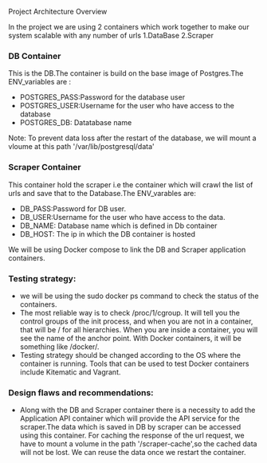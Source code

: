 Project Architecture Overview 

In the project we are using 2 containers which work together to make our system scalable with any number of urls
1.DataBase
2.Scraper

### DB Container 
This is the DB.The container is build on the base image of Postgres.The ENV_variables are :
- POSTGRES_PASS:Password for the database user
- POSTGRES_USER:Username for  the user who have access to the database
- POSTGRES_DB: Datatabase name 

Note: To prevent data loss after the restart of the database, we will mount a vloume at this path '/var/lib/postgresql/data'


### Scraper Container 
 This container hold the scraper i.e the container which will crawl the list of urls and save that to the Database.The ENV_varables are:
- DB_PASS:Password for DB user.
- DB_USER:Username for  the user who have access to the data.
- DB_NAME: Database name which is defined in Db container
- DB_HOST: The ip in which the DB container is hosted

We will be using Docker compose to link the DB and Scraper application containers.

### Testing strategy:
- we will be using the sudo docker ps command to check the status of the containers.
- The most reliable way is to check /proc/1/cgroup. It will tell you the control groups of the init process, and when you are not in a container, that will be / for all hierarchies. When you are inside a container, you will see the name of the anchor point. With Docker containers, it will be something like /docker/<containerid>. 
- Testing strategy should be changed according to the OS  where the container is running. Tools that can be used to test Docker containers include Kitematic and Vagrant.
 
 ### Design flaws and recommendations:
 - Along with the DB and Scraper container there is a necessity to add the Application API container which will provide the API service for the scraper.The data which is saved in DB by scraper can be accessed using this container. For caching the response of the url request, we have to mount a volume in the path '/scraper-cache',so the cached data will not be lost. We can reuse the data once we restart the container.
